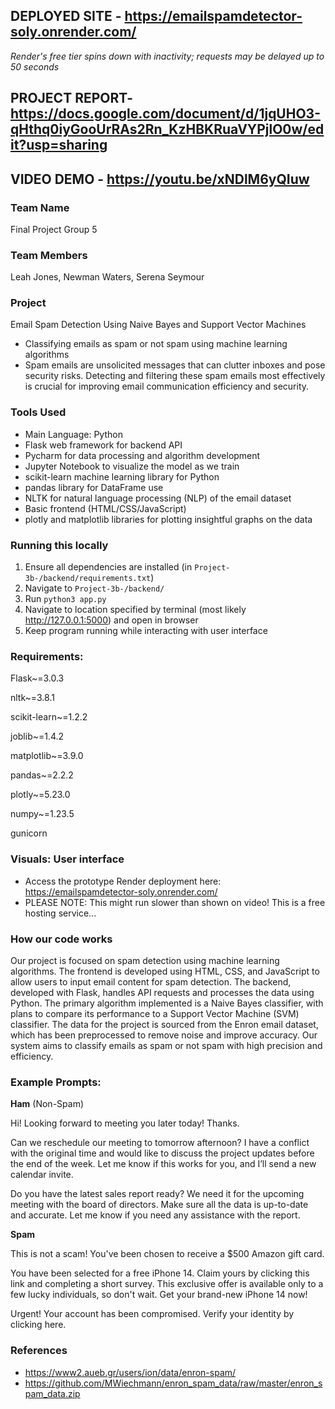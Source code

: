 ## DEPLOYED SITE - https://emailspamdetector-soly.onrender.com/
*Render's free tier spins down with inactivity; requests may be delayed up to 50 seconds*
## PROJECT REPORT- https://docs.google.com/document/d/1jqUHO3-qHthq0iyGooUrRAs2Rn_KzHBKRuaVYPjlO0w/edit?usp=sharing

## VIDEO DEMO - https://youtu.be/xNDlM6yQIuw

### Team Name
Final Project Group 5


### Team Members
Leah Jones, Newman Waters, Serena Seymour


### Project
Email Spam Detection Using Naive Bayes and Support Vector Machines
- Classifying emails as spam or not spam using machine learning algorithms
- Spam emails are unsolicited messages that can clutter inboxes and pose security risks. Detecting
and filtering these spam emails most effectively is crucial for improving email communication
efficiency and security.


### Tools Used
- Main Language: Python
- Flask web framework for backend API
- Pycharm for data processing and algorithm development
- Jupyter Notebook to visualize the model as we train
- scikit-learn machine learning library for Python
- pandas library for DataFrame use
- NLTK for natural language processing (NLP) of the email dataset
- Basic frontend (HTML/CSS/JavaScript)
- plotly and matplotlib libraries for plotting insightful graphs on the data
  

### Running this locally
1. Ensure all dependencies are installed (in `Project-3b-/backend/requirements.txt`)
2. Navigate to `Project-3b-/backend/`
3. Run `python3 app.py`
4. Navigate to location specified by terminal (most likely http://127.0.0.1:5000) and open in browser
5. Keep program running while interacting with user interface


### Requirements:
Flask~=3.0.3

nltk~=3.8.1

scikit-learn~=1.2.2

joblib~=1.4.2

matplotlib~=3.9.0

pandas~=2.2.2

plotly~=5.23.0

numpy~=1.23.5

gunicorn
   

### Visuals: User interface
- Access the prototype Render deployment here: https://emailspamdetector-soly.onrender.com/
- PLEASE NOTE: This might run slower than shown on video! This is a free hosting service...


### How our code works
Our project is focused on spam detection using machine learning algorithms. The frontend is developed using HTML, CSS, and JavaScript to allow users to input email content for spam detection. The backend, developed with Flask, handles API requests and processes the data using Python. The primary algorithm implemented is a Naive Bayes classifier, with plans to compare its performance to a Support Vector Machine (SVM) classifier. The data for the project is sourced from the Enron email dataset, which has been preprocessed to remove noise and improve accuracy. Our system aims to classify emails as spam or not spam with high precision and efficiency.


### Example Prompts:
**Ham** (Non-Spam)

Hi! Looking forward to meeting you later today! Thanks.

Can we reschedule our meeting to tomorrow afternoon? I have a conflict with the original time and would like to discuss the project updates before the end of the week. Let me know if this works for you, and I’ll send a new calendar invite.

Do you have the latest sales report ready? We need it for the upcoming meeting with the board of directors. Make sure all the data is up-to-date and accurate. Let me know if you need any assistance with the report.

**Spam**

This is not a scam! You've been chosen to receive a $500 Amazon gift card.

You have been selected for a free iPhone 14. Claim yours by clicking this link and completing a short survey. This exclusive offer is available only to a few lucky individuals, so don't wait. Get your brand-new iPhone 14 now!

Urgent! Your account has been compromised. Verify your identity by clicking here.




### References
- https://www2.aueb.gr/users/ion/data/enron-spam/
- https://github.com/MWiechmann/enron_spam_data/raw/master/enron_spam_data.zip
